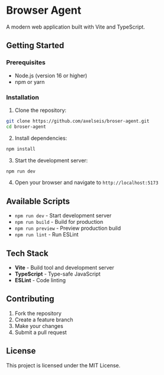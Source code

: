 # Browser Agent

A modern web application built with Vite and TypeScript.

## Getting Started

### Prerequisites

- Node.js (version 16 or higher)
- npm or yarn

### Installation

1. Clone the repository:
```bash
git clone https://github.com/axelseis/broser-agent.git
cd broser-agent
```

2. Install dependencies:
```bash
npm install
```

3. Start the development server:
```bash
npm run dev
```

4. Open your browser and navigate to `http://localhost:5173`

## Available Scripts

- `npm run dev` - Start development server
- `npm run build` - Build for production
- `npm run preview` - Preview production build
- `npm run lint` - Run ESLint

## Tech Stack

- **Vite** - Build tool and development server
- **TypeScript** - Type-safe JavaScript
- **ESLint** - Code linting

## Contributing

1. Fork the repository
2. Create a feature branch
3. Make your changes
4. Submit a pull request

## License

This project is licensed under the MIT License.
